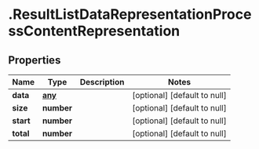 # .ResultListDataRepresentationProcessContentRepresentation

## Properties
Name | Type | Description | Notes
------------ | ------------- | ------------- | -------------
**data** | [**any**](ProcessContentRepresentation.md) |  | [optional] [default to null]
**size** | **number** |  | [optional] [default to null]
**start** | **number** |  | [optional] [default to null]
**total** | **number** |  | [optional] [default to null]


